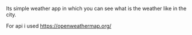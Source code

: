 Its simple weather app in which you can see what is the weather like in the city.

For api i used https://openweathermap.org/
